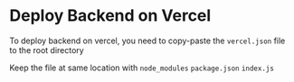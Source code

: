 # Deploy Backend on Vercel

To deploy backend on vercel, you need to copy-paste the `vercel.json` file to the root directory 

Keep the file at same location with `node_modules` `package.json` `index.js`